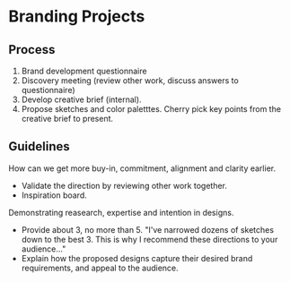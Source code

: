 # Branding Projects


## Process

1. Brand development questionnaire
1. Discovery meeting (review other work, discuss answers to questionnaire)
1. Develop creative brief (internal).
1. Propose sketches and color paletttes. Cherry pick key points from the creative brief to present.

## Guidelines

How can we get more buy-in, commitment, alignment and clarity earlier.
  * Validate the direction by reviewing other work together.
  * Inspiration board.

Demonstrating reasearch, expertise and intention in designs.
  * Provide about 3, no more than 5. "I've narrowed dozens of sketches down to the best 3. This is why I recommend these directions to your audience..."
  * Explain how the proposed designs capture their desired brand requirements, and appeal to the audience.

